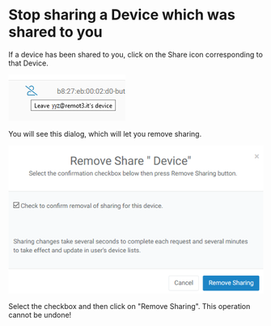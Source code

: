 # Stop sharing a Device which was shared to you

If a device has been shared to you, click on the Share icon corresponding to that Device.  

![](../../.gitbook/assets/image%20%2832%29.png)

You will see this dialog, which will let you remove sharing.

![](../../.gitbook/assets/image%20%28126%29.png)

Select the checkbox and then click on "Remove Sharing".  This operation cannot be undone!

